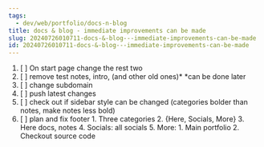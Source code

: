 ```yaml
---
tags:
  - dev/web/portfolio/docs-n-blog
title: docs & blog - immediate improvements can be made
slug: 20240726010711-docs-&-blog---immediate-improvements-can-be-made
id: 20240726010711-docs-&-blog---immediate-improvements-can-be-made
---
```

1. [ ] On start page change the rest two 
2. [ ] remove test notes, intro, (and other old ones)* *can be done later
3. [ ] change subdomain
4. [ ] push latest changes
5. [ ] check out if sidebar style can be changed (categories bolder than notes, make notes less bold)
6. [ ] plan and fix footer
		1. Three categories
		2. {Here, Socials, More}
		3. Here docs, notes
		4. Socials: all socials
		5. More:
			1. Main portfolio
			2. Checkout source code
